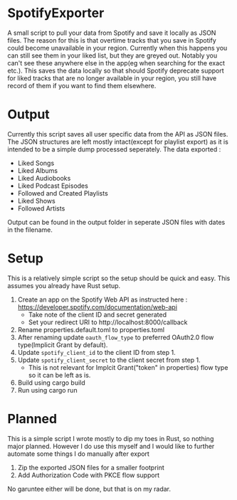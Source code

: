 # SpotifyExporter
A small script to pull your data from Spotify and save it locally as JSON files.
The reason for this is that overtime tracks that you save in Spotify could become unavailable in your region.
Currently when this happens you can still see them in your liked list, but they are greyed out.
Notably you can't see these anywhere else in the app(eg when searching for the exact etc.).
This saves the data locally so that should Spotify deprecate support for liked tracks that are no longer available in your region, you still have record of them if you want to find them elsewhere.

# Output
Currently this script saves all user specific data from the API as JSON files.
The JSON structures are left mostly intact(except for playlist export) as it is intended to be a simple dump processed seperately.
The data exported : 
   - Liked Songs
   - Liked Albums
   - Liked Audiobooks
   - Liked Podcast Episodes
   - Followed and Created Playlists
   - Liked Shows
   - Followed Artists

Output can be found in the output folder in seperate JSON files with dates in the filename.

# Setup
This is a relatively simple script so the setup should be quick and easy.
This assumes you already have Rust setup.
1. Create an app on the Spotify Web API as instructed here : https://developer.spotify.com/documentation/web-api
   - Take note of the client ID and secret generated
   - Set your redirect URI to http://localhost:8000/callback
2. Rename properties.default.toml to properties.toml
3. After renaming update `oauth_flow_type` to preferred OAuth2.0 flow type(Implicit Grant by default).
4. Update `spotify_client_id` to the client ID from step 1.
5. Update `spotify_client_secret` to the client secret from step 1. 
   - This is not relevant for Implcit Grant("token" in properties) flow type so it can be left as is.
6. Build using cargo build
7. Run using cargo run

# Planned
This is a simple script I wrote mostly to dip my toes in Rust, so nothing major planned.
However I do use this myself and I would like to further automate some things I do manually after export

1. Zip the exported JSON files for a smaller footprint
2. Add Authorization Code with PKCE flow support

No garuntee either will be done, but that is on my radar.
